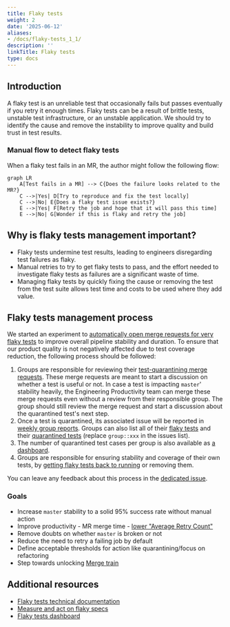 ```yaml
---
title: Flaky tests
weight: 2
date: '2025-06-12'
aliases:
- /docs/flaky-tests_1_1/
description: ''
linkTitle: Flaky tests
type: docs
---
```


## Introduction

A flaky test is an unreliable test that occasionally fails but passes eventually if you retry it enough times. Flaky tests can be a result of brittle tests, unstable test infrastructure, or an unstable application. We should try to identify the cause and remove the instability to improve quality and build trust in test results. 

### Manual flow to detect flaky tests

When a flaky test fails in an MR, the author might follow the following flow:

```mermaid
graph LR
    A[Test fails in a MR] --> C{Does the failure looks related to the MR?}
    C -->|Yes| D[Try to reproduce and fix the test locally]
    C -->|No| E{Does a flaky test issue exists?}
    E -->|Yes| F[Retry the job and hope that it will pass this time]
    E -->|No| G[Wonder if this is flaky and retry the job]
```

## Why is flaky tests management important?

- Flaky tests undermine test results, leading to engineers disregarding test failures as flaky.
- Manual retries to try to get flaky tests to pass, and the effort needed to investigate flaky tests as failures are a significant waste of time.
- Managing flaky tests by quickly fixing the cause or removing the test from the test suite allows test time and costs to be used where they add value. 

## Flaky tests management process

We started an experiment to [automatically open merge requests for very flaky tests](https://gitlab.com/gitlab-org/gitlab/-/merge_requests/147137) to improve overall pipeline stability and duration.
To ensure that our product quality is not negatively affected due to test coverage reduction, the following process should be followed:

1. Groups are responsible for reviewing their [test-quarantining merge requests](https://gitlab.com/gitlab-org/gitlab/-/merge_requests?label_name=quarantine).
   These merge requests are meant to start a discussion on whether a test is useful or not.
   In case a test is impacting `master`' stability heavily, the Engineering Productivity team can merge these merge requests even without a review from their responsible group.
   The group should still review the merge request and start a discussion about the quarantined test's next step.
2. Once a test is quarantined, its associated issue will be reported in [weekly group reports](https://gitlab.com/gitlab-org/quality/triage-reports/-/issues/?sort=updated_desc&state=opened&label_name%5B%5D=triage%20report&in=TITLE&search=triage%20report%20for&first_page_size=20).
    Groups can also list all of their [flaky tests](https://gitlab.com/gitlab-org/gitlab/-/issues/?state=opened&label_name%5B%5D=failure%3A%3Aflaky-test&label_name%5B%5D=group%3A%3Axxx) and their [quarantined tests](https://gitlab.com/gitlab-org/gitlab/-/issues/?state=opened&label_name%5B%5D=group%3A%3Axxx&label_name%5B%5D=quarantine) (replace `group::xxx` in the issues list).
3. The number of quarantined test cases per group is also available as [a dashboard](https://10az.online.tableau.com/#/site/gitlab/views/DRAFTFlakytestissues/MonthlyFlakyTestIssues).
4. Groups are responsible for ensuring stability and coverage of their own tests, by [getting flaky tests back to running](https://docs.gitlab.com/ee/development/testing_guide/flaky_tests.html#how-to-reproduce-a-flaky-test-locally) or removing them.

You can leave any feedback about this process in the [dedicated issue](https://gitlab.com/gitlab-org/quality/engineering-productivity/team/-/issues/447).

### Goals

- Increase `master` stability to a solid 95% success rate without manual action
- Improve productivity - MR merge time - [lower "Average Retry Count"](https://10az.online.tableau.com/#/site/gitlab/views/DRAFTFlakytestissues/FlakyTests?:iid=1)
- Remove doubts on whether `master` is broken or not
- Reduce the need to retry a failing job by default
- Define acceptable thresholds for action like quarantining/focus on refactoring
- Step towards unlocking [Merge train](https://gitlab.com/gitlab-org/quality/quality-engineering/team-tasks/-/issues/195)

## Additional resources

- [Flaky tests technical documentation](https://docs.gitlab.com/ee/development/testing_guide/flaky_tests.html)
- [Measure and act on flaky specs](https://gitlab.com/groups/gitlab-org/-/epics/8789)
- [Flaky tests dashboard](https://10az.online.tableau.com/#/site/gitlab/workbooks/2283052/views)
